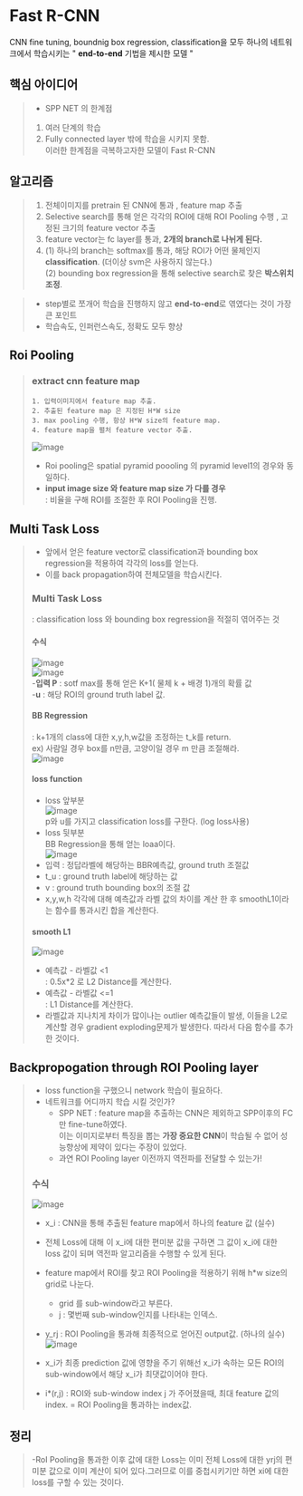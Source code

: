 # Fast R-CNN
CNN fine tuning, boundnig box regression, classification을 모두 하나의 네트워크에서 학습시키는 " **end-to-end** 기법을 제시한 모델 "
## 핵심 아이디어
>  - SPP NET 의 한계점
>   1. 여러 단계의 학습
>   2. Fully connected layer 밖에 학습을 시키지 못함.\
>  이러한 한계점을 극복하고자한 모델이 Fast R-CNN

## 알고리즘
> 1. 전체이미지를 pretrain 된 CNN에 통과 , feature map 추출
> 2. Selective search를 통해 얻은 각각의 ROI에 대해 ROI Pooling 수행 , 고정된 크기의 feature vector 추출
> 3. feature vector는 fc layer를 통과, **2개의 branch로 나뉘게 된다.**
> 4. (1) 하나의 branch는 softmax를 통과, 해당 ROI가 어떤 물체인지 **classification**. (더이상 svm은 사용하지 않는다.)\
> (2) bounding box regression을 통해 selective search로 찾은 **박스위치 조정**.

> - step별로 쪼개어 학습을 진행하지 않고 **end-to-end**로 엮였다는 것이 가장 큰 포인트
> - 학습속도, 인퍼런스속도, 정확도 모두 향상

## Roi Pooling
> ### extract cnn feature map
>     1. 입력이미지에서 feature map 추출.
>     2. 추출된 feature map 은 지정된 H*W size
>     3. max pooling 수행, 항상 H*W size의 feature map.
>     4. feature map을 펼처 feature vector 추출.
>![image](https://user-images.githubusercontent.com/70633080/103200144-f2291000-492f-11eb-9e12-ac2d3d39f2b9.png)
> - Roi pooling은 spatial pyramid poooling 의 pyramid level1의 경우와 동일하다.
> - **input image size 와 feature map size 가 다를 경우**\
>   : 비율을 구해 ROI를 조절한 후 ROI Pooling을 진행.

## Multi Task Loss
> - 앞에서 얻은 feature vector로 classification과 bounding box regression을 적용하여 각각의 loss를 얻는다.
> - 이를 back propagation하여 전체모델을 학습시킨다.
> ### Multi Task Loss
> : classification loss 와 bounding box regression을 적절히 엮어주는 것
> #### 수식
> ![image](https://user-images.githubusercontent.com/70633080/103200675-54364500-4931-11eb-8421-d448af6cc508.png)\
> ![image](https://user-images.githubusercontent.com/70633080/103200792-a5463900-4931-11eb-8e8d-00ee6d62e370.png)\
> -**입력 P** : sotf max를 통해 얻은 K+1( 물체 k + 배경 1)개의 확률 값\
> -**u** : 해당 ROI의 ground truth label 값.
> 
> #### BB Regression
> : k+1개의 class에 대한 x,y,h,w값을 조정하는 t_k를 return.\
> ex) 사람일 경우 box를 n만큼, 고양이일 경우 m 만큼 조절해라.\
> ![image](https://user-images.githubusercontent.com/70633080/103201092-5c42b480-4932-11eb-85c2-fd9e01ed6e4e.png)
> #### loss function
> - loss 앞부분\
> ![image](https://user-images.githubusercontent.com/70633080/103201111-6ebcee00-4932-11eb-8014-800dcddb6c7c.png)\
> p와 u를 가지고 classification loss를 구한다. (log loss사용)
> - loss 뒷부분\
> BB Regression을 통해 얻는 loaa이다.\
> ![image](https://user-images.githubusercontent.com/70633080/103201168-9613bb00-4932-11eb-996d-dfb846f15894.png)
> - 입력 : 정답라벨에 해당하는 BBR예측값, ground truth 조절값
> - t_u : ground truth label에 해당하는 값
> - v : ground truth bounding box의 조절 값
> - x,y,w,h 각각에 대해 예측값과 라벨 값의 차이를 계산 한 후 smoothL1이라는 함수를 통과시킨 합을 계산한다.
> #### smooth L1
> ![image](https://user-images.githubusercontent.com/70633080/103201756-053ddf00-4934-11eb-82c1-c91ddb7c73e9.png)
> - 예측값 - 라벨값 <1\
> : 0.5x*2 로 L2 Distance를 계산한다.
> - 예측값 - 라벨값 <=1\
> : L1 Distance를 계산한다.
> - 라벨값과 지나치게 차이가 많이나는 outlier 예측값들이 발생, 이들을 L2로 계산할 경우 gradient exploding문제가 발생한다. 따라서 다음 함수를 추가한 것이다.

## Backpropogation through ROI Pooling layer
> - loss function을 구했으니 network 학습이 필요하다.
> - 네트워크를 어디까지 학습 시킬 것인가?
>     - SPP NET : feature map을 추출하는 CNN은 제외하고 SPP이후의 FC만 fine-tune하였다.\
>       이는 이미지로부터 특징을 뽑는 **가장 중요한 CNN**이 학습될 수 없어 성능향상에 제약이 있다는 주장이 있었다.
>     - 과연 ROI Pooling layer 이전까지 역전파를 전달할 수 있는가!
> ### 수식
> ![image](https://user-images.githubusercontent.com/70633080/103202306-631ef680-4935-11eb-9ee9-76655a139592.png)
> - x_i : CNN을 통해 추출된 feature map에서 하나의 feature 값 (실수)
> - 전체 Loss에 대해 이 x_i에 대한 편미분 값을 구하면 그 값이 x_i에 대한 loss 값이 되며 역전파 알고리즘을 수행할 수 있게 된다.
> 
> - feature map에서 ROI를 찾고 ROI Pooling을 적용하기 위해 h*w size의 grid로 나눈다.
>     - grid 를 sub-window라고 부른다. 
>     - j : 몇번째 sub-window인지를 나타내는 인덱스.
> - y_rj : ROI Pooling을 통과해 최종적으로 얻어진 output값. (하나의 실수)\
> ![image](https://user-images.githubusercontent.com/70633080/103202510-fa844980-4935-11eb-8d8b-d62719265535.png)
> - x_i가 최종 prediction 값에 영향을 주기 위해선 x_i가 속하는 모든 ROI의 sub-window에서 해당 x_i가 최댓값이어야 한다.
> - i*(r,j) : ROI와 sub-window index j 가 주어졌을때, 최대 feature 값의 index. = ROI Pooling을 통과하는 index값. 

## 정리
> -RoI Pooling을 통과한 이후 값에 대한 Loss는 이미 전체 Loss에 대한 yrj의 편미분 값으로 이미 계산이 되어 있다.그러므로 이를 중첩시키기만 하면 xi에 대한 loss를 구할 수 있는 것이다.
